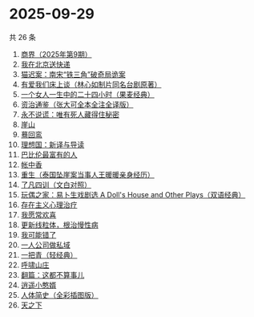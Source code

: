 # 2025-09-29

共 26 条

<!-- BEGIN WEREAD -->
<!-- 最后更新时间 2025-09-29 15:25:53 +0800 -->
1. [商界（2025年第9期）](https://weread.qq.com/web/bookDetail/03f32750813aba78cg010878)
1. [我在北京送快递](https://weread.qq.com/web/bookDetail/51532c40813ab7c0ag019c84)
1. [猫迟案：南宋“铁三角”破奇局诡案](https://weread.qq.com/web/bookDetail/a6332650813aba6a9g012871)
1. [有爱我们床上谈（林心如制片同名台剧原著）](https://weread.qq.com/web/bookDetail/17632910813aba76cg012502)
1. [一个女人一生中的二十四小时（果麦经典）](https://weread.qq.com/web/bookDetail/bcc32220813aba6bbg013071)
1. [资治通鉴（张大可全本全注全译版）](https://weread.qq.com/web/bookDetail/33532d70813aba6ccg011cd8)
1. [永不说谎：唯有死人藏得住秘密](https://weread.qq.com/web/bookDetail/35932830813aba53fg015242)
1. [崖山](https://weread.qq.com/web/bookDetail/c4132250813aba76eg014c67)
1. [蓦回鸾](https://weread.qq.com/web/bookDetail/14b321d0813aba723g011c1b)
1. [理想国：新译与导读](https://weread.qq.com/web/bookDetail/46332c90813aba6e7g012fff)
1. [巴比伦最富有的人](https://weread.qq.com/web/bookDetail/34f32f30813aba09eg013b63)
1. [帐中香](https://weread.qq.com/web/bookDetail/e3232920813aba5e1g01341c)
1. [重生（泰国坠崖案当事人王暖暖亲身经历）](https://weread.qq.com/web/bookDetail/f56324b0813aba592g019f29)
1. [了凡四训（文白对照）](https://weread.qq.com/web/bookDetail/7db324f0813aba21eg019948)
1. [玩偶之家：易卜生戏剧选 A Doll's House and Other Plays（双语经典）](https://weread.qq.com/web/bookDetail/19532950729e5c2b195baf3)
1. [存在主义心理治疗](https://weread.qq.com/web/bookDetail/538320a0813ab83e4g01836b)
1. [我愿常欢喜](https://weread.qq.com/web/bookDetail/6d032db0813ab814cg01374d)
1. [更新线粒体，根治慢性病](https://weread.qq.com/web/bookDetail/d34321e0813aba333g015a40)
1. [我可能错了](https://weread.qq.com/web/bookDetail/253321f0813ab96fcg010512)
1. [一人公司做私域](https://weread.qq.com/web/bookDetail/3db325b0813aba6b1g017a43)
1. [一把青（轻经典）](https://weread.qq.com/web/bookDetail/ede32650813aba723g01661b)
1. [呼啸山庄](https://weread.qq.com/web/bookDetail/522324a0813aba395g0114fe)
1. [翻篇：这都不算事儿](https://weread.qq.com/web/bookDetail/2ab321f0813aba67eg01528a)
1. [逍遥小憨婿](https://weread.qq.com/web/bookDetail/b3332f20813aba573g018aea)
1. [人体简史（全彩插图版）](https://weread.qq.com/web/bookDetail/ef6321d0813ab8cf4g011fa3)
1. [天之下](https://weread.qq.com/web/bookDetail/4de326a0721770aa4de95f4)
<!-- END WEREAD -->